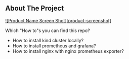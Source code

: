 <!-- ABOUT THE PROJECT -->
## About The Project

[![Product Name Screen Shot][product-screenshot]](https://example.com)

Which "How to"s you can find this repo?
* How to install kind cluster locally?
* How to install prometheus and grafana?
* How to install nginx with nginx prometheus exporter?
